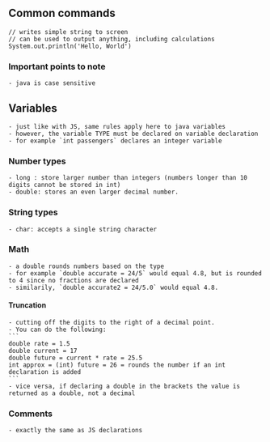 ## Common commands

```
// writes simple string to screen
// can be used to output anything, including calculations
System.out.println('Hello, World')
```
### Important points to note
	- java is case sensitive

## Variables

	- just like with JS, same rules apply here to java variables
	- however, the variable TYPE must be declared on variable declaration
	- for example `int passengers` declares an integer variable

### Number types 
	
	- long : store larger number than integers (numbers longer than 10 digits cannot be stored in int)
	- double: stores an even larger decimal number.

### String types
	- char: accepts a single string character

### Math
	- a double rounds numbers based on the type
	- for example `double accurate = 24/5` would equal 4.8, but is rounded to 4 since no fractions are declared
	- similarily, `double accurate2 = 24/5.0` would equal 4.8.

#### Truncation
	- cutting off the digits to the right of a decimal point.
	- You can do the following:
	```
	double rate = 1.5
	double current = 17
	double future = current * rate = 25.5
	int approx = (int) future = 26 = rounds the number if an int declaration is added
	```
	- vice versa, if declaring a double in the brackets the value is returned as a double, not a decimal

### Comments
	- exactly the same as JS declarations